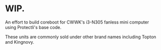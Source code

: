 # WIP.

An effort to build coreboot for CWWK's i3-N305 fanless mini computer using Protectli's base code.

These units are commonly sold under other brand names including Topton and Kingnovy.